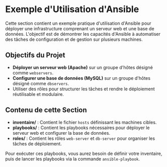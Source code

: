 # Exemple d'Utilisation d'Ansible

Cette section contient un exemple pratique d'utilisation d'Ansible pour déployer une infrastructure comprenant un serveur web et une base de données. L'objectif est de démontrer les capacités d'Ansible à automatiser des tâches de configuration et de gestion sur plusieurs machines.

## Objectifs du Projet
- **Déployer un serveur web (Apache)** sur un groupe d'hôtes désigné comme `webservers`.
- **Configurer une base de données (MySQL)** sur un groupe d'hôtes désigné comme `dbservers`.
- Utiliser des rôles pour structurer les tâches et rendre le déploiement réutilisable et modulaire.

## Contenu de cette Section
- **inventaire/** : Contient le fichier `hosts` définissant les machines cibles.
- **playbooks/** : Contient les playbooks nécessaires pour déployer le serveur web et configurer la base de données.
- **roles/** : Contient les rôles `web-server` et `db-server` pour organiser les tâches de déploiement.

Pour exécuter ces playbooks, vous aurez besoin de définir votre inventaire, puis de lancer les playbooks via la commande `ansible-playbook`.
